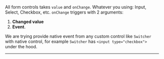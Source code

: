All form controls takes `value` and `onChange`.
Whatever you using: Input, Select, Checkbox, etc.
`onChange` triggers with 2 arguments:
 1. **Changed value**
 2. **Event**.

We are trying provide native event from any custom control like `Switcher` with native control, for example
`Switcher` has `<input type="checkbox">` under the hood.

---
